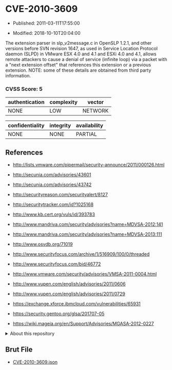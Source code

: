 # CVE-2010-3609

- Published: 2011-03-11T17:55:00

- Modified: 2018-10-10T20:04:00

The extension parser in slp_v2message.c in OpenSLP 1.2.1, and other versions before SVN revision 1647, as used in Service Location Protocol daemon (SLPD) in VMware ESX 4.0 and 4.1 and ESXi 4.0 and 4.1, allows remote attackers to cause a denial of service (infinite loop) via a packet with a "next extension offset" that references this extension or a previous extension.  NOTE: some of these details are obtained from third party information.

### CVSS Score: **5**

| authentication | complexity | vector |
| --- | --- | --- |
| NONE | LOW | NETWORK |

| confidentiality | integrity | availability |
| --- | --- | --- |
| NONE | NONE | PARTIAL |

## References

* http://lists.vmware.com/pipermail/security-announce/2011/000126.html

* http://secunia.com/advisories/43601

* http://secunia.com/advisories/43742

* http://securityreason.com/securityalert/8127

* http://securitytracker.com/id?1025168

* http://www.kb.cert.org/vuls/id/393783

* http://www.mandriva.com/security/advisories?name=MDVSA-2012:141

* http://www.mandriva.com/security/advisories?name=MDVSA-2013:111

* http://www.osvdb.org/71019

* http://www.securityfocus.com/archive/1/516909/100/0/threaded

* http://www.securityfocus.com/bid/46772

* http://www.vmware.com/security/advisories/VMSA-2011-0004.html

* http://www.vupen.com/english/advisories/2011/0606

* http://www.vupen.com/english/advisories/2011/0729

* https://exchange.xforce.ibmcloud.com/vulnerabilities/65931

* https://security.gentoo.org/glsa/201707-05

* https://wiki.mageia.org/en/Support/Advisories/MGASA-2012-0227

<details>
<summary>About this repository</summary> 

  This repository is part of the project [Live Hack CVE](https://github.com/Live-Hack-CVE). Main website can be found [www.live-hack.org](https://www.live-hack.org) 
  
  Made by [Sn0wAlice](https://github.com/Sn0wAlice) for the people that care about security and need to have a feed of the latest CVEs. Hope you enjoy it, don't forget to star the repo and follow me on [Twitter](https://twitter.com/Sn0wAlice) and [Github](https://github.com/Sn0wAlice). And that is my [personnal website](https://www.alice-snow.me/)

  - [Home Page](https://github.com/Live-Hack-CVE)
  - [Framework](https://github.com/Live-Hack-CVE/cve-framework)
  - [CVE database](https://github.com/Live-Hack-CVE/full_database)
  - [Changelog](https://github.com/Live-Hack-CVE/Changelog)
</details>

## Brut File

* [CVE-2010-3609.json](https://raw.githubusercontent.com/Live-Hack-CVE/full_database/main/cves/2010/CVE-2010-3609.json)

